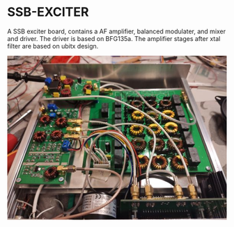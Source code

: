 # SSB-EXCITER
A SSB exciter board, contains a AF amplifier, balanced modulater, and mixer and driver.
The driver is based on BFG135a. The amplifier stages after xtal filter are based on ubitx design.


![Exciter](https://github.com/paulh002/SSB-EXCITER/blob/main/exciter1.jpg)
